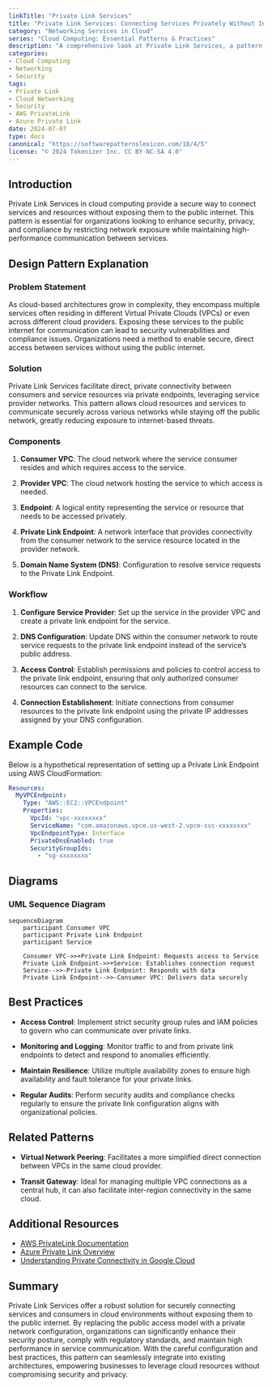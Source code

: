 ```yaml
---
linkTitle: "Private Link Services"
title: "Private Link Services: Connecting Services Privately Without Internet Exposure"
category: "Networking Services in Cloud"
series: "Cloud Computing: Essential Patterns & Practices"
description: "A comprehensive look at Private Link Services, a pattern for connecting cloud-based services and resources privately without exposing them to the public internet, ensuring enhanced security and compliance."
categories:
- Cloud Computing
- Networking
- Security
tags:
- Private Link
- Cloud Networking
- Security
- AWS PrivateLink
- Azure Private Link
date: 2024-07-07
type: docs
canonical: "https://softwarepatternslexicon.com/18/4/5"
license: "© 2024 Tokenizer Inc. CC BY-NC-SA 4.0"
---
```


## Introduction

Private Link Services in cloud computing provide a secure way to connect services and resources without exposing them to the public internet. This pattern is essential for organizations looking to enhance security, privacy, and compliance by restricting network exposure while maintaining high-performance communication between services.

## Design Pattern Explanation

### Problem Statement

As cloud-based architectures grow in complexity, they encompass multiple services often residing in different Virtual Private Clouds (VPCs) or even across different cloud providers. Exposing these services to the public internet for communication can lead to security vulnerabilities and compliance issues. Organizations need a method to enable secure, direct access between services without using the public internet.

### Solution

Private Link Services facilitate direct, private connectivity between consumers and service resources via private endpoints, leveraging service provider networks. This pattern allows cloud resources and services to communicate securely across various networks while staying off the public network, greatly reducing exposure to internet-based threats.

### Components

1. **Consumer VPC**: The cloud network where the service consumer resides and which requires access to the service.
   
2. **Provider VPC**: The cloud network hosting the service to which access is needed.

3. **Endpoint**: A logical entity representing the service or resource that needs to be accessed privately.

4. **Private Link Endpoint**: A network interface that provides connectivity from the consumer network to the service resource located in the provider network.

5. **Domain Name System (DNS)**: Configuration to resolve service requests to the Private Link Endpoint.

### Workflow

1. **Configure Service Provider**: Set up the service in the provider VPC and create a private link endpoint for the service.

2. **DNS Configuration**: Update DNS within the consumer network to route service requests to the private link endpoint instead of the service’s public address.

3. **Access Control**: Establish permissions and policies to control access to the private link endpoint, ensuring that only authorized consumer resources can connect to the service.

4. **Connection Establishment**: Initiate connections from consumer resources to the private link endpoint using the private IP addresses assigned by your DNS configuration.

## Example Code

Below is a hypothetical representation of setting up a Private Link Endpoint using AWS CloudFormation:

```yaml
Resources:
  MyVPCEndpoint:
    Type: "AWS::EC2::VPCEndpoint"
    Properties:
      VpcId: "vpc-xxxxxxxx"
      ServiceName: "com.amazonaws.vpce.us-west-2.vpce-svc-xxxxxxxx"
      VpcEndpointType: Interface
      PrivateDnsEnabled: true
      SecurityGroupIds:
        - "sg-xxxxxxxx"
```

## Diagrams

### UML Sequence Diagram

```mermaid
sequenceDiagram
    participant Consumer VPC
    participant Private Link Endpoint
    participant Service

    Consumer VPC->>+Private Link Endpoint: Requests access to Service
    Private Link Endpoint->>+Service: Establishes connection request
    Service-->>-Private Link Endpoint: Responds with data
    Private Link Endpoint-->>-Consumer VPC: Delivers data securely
```

## Best Practices

- **Access Control**: Implement strict security group rules and IAM policies to govern who can communicate over private links.

- **Monitoring and Logging**: Monitor traffic to and from private link endpoints to detect and respond to anomalies efficiently.

- **Maintain Resilience**: Utilize multiple availability zones to ensure high availability and fault tolerance for your private links.

- **Regular Audits**: Perform security audits and compliance checks regularly to ensure the private link configuration aligns with organizational policies.

## Related Patterns

- **Virtual Network Peering**: Facilitates a more simplified direct connection between VPCs in the same cloud provider.

- **Transit Gateway**: Ideal for managing multiple VPC connections as a central hub, it can also facilitate inter-region connectivity in the same cloud.

## Additional Resources

- [AWS PrivateLink Documentation](https://aws.amazon.com/privatelink/)
- [Azure Private Link Overview](https://docs.microsoft.com/en-us/azure/private-link/private-link-overview)
- [Understanding Private Connectivity in Google Cloud](https://cloud.google.com/solutions/understanding-private-connectivity)

## Summary

Private Link Services offer a robust solution for securely connecting services and consumers in cloud environments without exposing them to the public internet. By replacing the public access model with a private network configuration, organizations can significantly enhance their security posture, comply with regulatory standards, and maintain high performance in service communication. With the careful configuration and best practices, this pattern can seamlessly integrate into existing architectures, empowering businesses to leverage cloud resources without compromising security and privacy.
